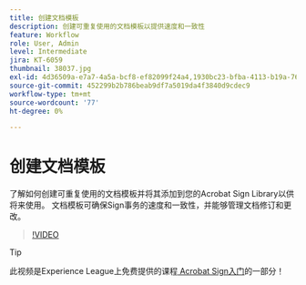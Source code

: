 ```yaml
---
title: 创建文档模板
description: 创建可重复使用的文档模板以提供速度和一致性
feature: Workflow
role: User, Admin
level: Intermediate
jira: KT-6059
thumbnail: 38037.jpg
exl-id: 4d36509a-e7a7-4a5a-bcf8-ef82099f24a4,1930bc23-bfba-4113-b19a-76634667bda3
source-git-commit: 452299b2b786beab9df7a5019da4f3840d9cdec9
workflow-type: tm+mt
source-wordcount: '77'
ht-degree: 0%

---
```


# 创建文档模板

了解如何创建可重复使用的文档模板并将其添加到您的Acrobat Sign Library以供将来使用。 文档模板可确保Sign事务的速度和一致性，并能够管理文档修订和更改。

>[!VIDEO](https://video.tv.adobe.com/v/38037?quality=12&learn=on&hidetitle=true)

>[!TIP]
>
>此视频是Experience League上免费提供的课程[ Acrobat Sign入门](https://experienceleague.adobe.com/?recommended=Sign-U-1-2020.1)的一部分！
